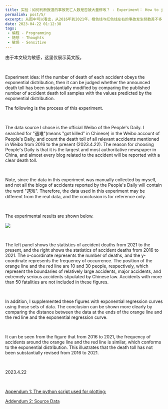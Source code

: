 ```yaml
---
title: 实验：如何判断报道的事故死亡人数是否被大量修改？ - Experiment： How to judge whether the reported accident fatalities have been substantially modified?
permalink: post/5/
excerpt: 从图中可以看出，从2016年到2021年，橙色线与红色线左右的事故发生频数差不多，符合指数分布。这说明从2016年到2021年，死亡人数未被大量修改。<br>It can be seen from the figure that from 2016 to 2021, the frequency of accidents around the orange line and the red line is similar, which conforms to the exponential distribution. This illustrates that the death toll has not been substantially revised from 2016 to 2021.
date: 2023-04-22 01:12:38
tags: 
 - 编程 - Programming
 - 随想 - Thoughts
 - 敏感 - Sensitive
---
```


由于本文较为敏感，这里仅展示英文版。

<br>

Experiment idea: If the number of death of each accident obeys the exponential distribution, then it can be judged whether the announced death toll has been substantially modified by comparing the published number of accident death toll samples with the values predicted by the exponential distribution.

The following is the process of this experiment.

<br>

The data source I chose is the official Weibo of the People's Daily. I searched for "遇难"(means "got killed" in Chinese) in the Weibo account of People's Daily, and count the death toll of all relevant accidents mentioned in Weibo from 2016 to the present (2023.4.22). The reason for choosing People's Daily is that it is the largest and most authoritative newspaper in China, and almost every blog related to the accident will be reported with a clear death toll.

<br>

Note, since the data in this experiment was manually collected by myself, and not all the blogs of accidents reported by the People's Daily will contain the word "遇难". Therefore, the data used in this experiment may be different from the real data, and the conclusion is for reference only.

<br>

The experimental results are shown below.

![](1.png)

<br>

The left panel shows the statistics of accident deaths from 2021 to the present, and the right shows the statistics of accident deaths from 2016 to 2021. The x-coordinate represents the number of deaths, and the y-coordinate represents the frequency of occurrence. The position of the orange line and the red line are 10 and 30 people, respectively, which represent the boundaries of relatively large accidents, major accidents, and extremely serious accidents stipulated by Chinese law. Accidents with more than 50 fatalities are not included in these figures.

<br>

In addition, I supplemented these figures with exponential regression curves using those sets of data. The conclusion can be shown more clearly by comparing the distance between the data at the ends of the orange line and the red line and the exponential regression curve.

<br>

It can be seen from the figure that from 2016 to 2021, the frequency of accidents around the orange line and the red line is similar, which conforms to the exponential distribution. This illustrates that the death toll has not been substantially revised from 2016 to 2021.

<br>

2023.4.22

<br>

<a href="/post/5/script.py" download>Appendum 1: The python script used for plotting:</a>

<a href="/post/5/遇难.xlsx" download>Addendum 2: Source Data</a>